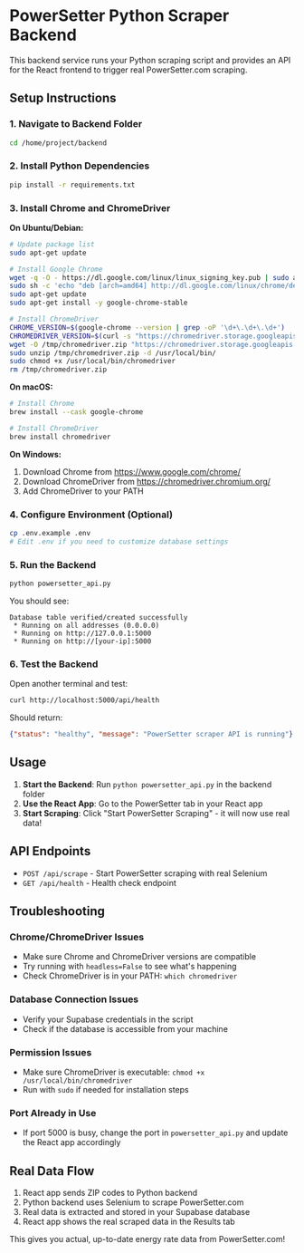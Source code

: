 # PowerSetter Python Scraper Backend

This backend service runs your Python scraping script and provides an API for the React frontend to trigger real PowerSetter.com scraping.

## Setup Instructions

### 1. Navigate to Backend Folder
```bash
cd /home/project/backend
```

### 2. Install Python Dependencies
```bash
pip install -r requirements.txt
```

### 3. Install Chrome and ChromeDriver

**On Ubuntu/Debian:**
```bash
# Update package list
sudo apt-get update

# Install Google Chrome
wget -q -O - https://dl.google.com/linux/linux_signing_key.pub | sudo apt-key add -
sudo sh -c 'echo "deb [arch=amd64] http://dl.google.com/linux/chrome/deb/ stable main" >> /etc/apt/sources.list.d/google-chrome.list'
sudo apt-get update
sudo apt-get install -y google-chrome-stable

# Install ChromeDriver
CHROME_VERSION=$(google-chrome --version | grep -oP '\d+\.\d+\.\d+')
CHROMEDRIVER_VERSION=$(curl -s "https://chromedriver.storage.googleapis.com/LATEST_RELEASE_${CHROME_VERSION%%.*}")
wget -O /tmp/chromedriver.zip "https://chromedriver.storage.googleapis.com/${CHROMEDRIVER_VERSION}/chromedriver_linux64.zip"
sudo unzip /tmp/chromedriver.zip -d /usr/local/bin/
sudo chmod +x /usr/local/bin/chromedriver
rm /tmp/chromedriver.zip
```

**On macOS:**
```bash
# Install Chrome
brew install --cask google-chrome

# Install ChromeDriver
brew install chromedriver
```

**On Windows:**
1. Download Chrome from https://www.google.com/chrome/
2. Download ChromeDriver from https://chromedriver.chromium.org/
3. Add ChromeDriver to your PATH

### 4. Configure Environment (Optional)
```bash
cp .env.example .env
# Edit .env if you need to customize database settings
```

### 5. Run the Backend
```bash
python powersetter_api.py
```

You should see:
```
Database table verified/created successfully
 * Running on all addresses (0.0.0.0)
 * Running on http://127.0.0.1:5000
 * Running on http://[your-ip]:5000
```

### 6. Test the Backend
Open another terminal and test:
```bash
curl http://localhost:5000/api/health
```

Should return:
```json
{"status": "healthy", "message": "PowerSetter scraper API is running"}
```

## Usage

1. **Start the Backend**: Run `python powersetter_api.py` in the backend folder
2. **Use the React App**: Go to the PowerSetter tab in your React app
3. **Start Scraping**: Click "Start PowerSetter Scraping" - it will now use real data!

## API Endpoints

- `POST /api/scrape` - Start PowerSetter scraping with real Selenium
- `GET /api/health` - Health check endpoint

## Troubleshooting

### Chrome/ChromeDriver Issues
- Make sure Chrome and ChromeDriver versions are compatible
- Try running with `headless=False` to see what's happening
- Check ChromeDriver is in your PATH: `which chromedriver`

### Database Connection Issues
- Verify your Supabase credentials in the script
- Check if the database is accessible from your machine

### Permission Issues
- Make sure ChromeDriver is executable: `chmod +x /usr/local/bin/chromedriver`
- Run with `sudo` if needed for installation steps

### Port Already in Use
- If port 5000 is busy, change the port in `powersetter_api.py` and update the React app accordingly

## Real Data Flow

1. React app sends ZIP codes to Python backend
2. Python backend uses Selenium to scrape PowerSetter.com
3. Real data is extracted and stored in your Supabase database
4. React app shows the real scraped data in the Results tab

This gives you actual, up-to-date energy rate data from PowerSetter.com!